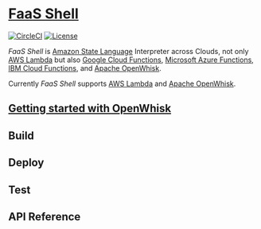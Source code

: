 # [FaaS Shell](https://naohirotamura.github.io/faasshell)

[![CircleCI](https://circleci.com/gh/NaohiroTamura/faasshell.svg?style=svg&circle-token=54edddbcc0d69eb03c0fd341258c80a6acec4088)](https://circleci.com/gh/NaohiroTamura/faasshell)
[![License](https://img.shields.io/badge/license-Apache--2.0-blue.svg)](http://www.apache.org/licenses/LICENSE-2.0)

*FaaS Shell* is [Amazon State Language][1] Interpreter across Clouds,
not only [AWS Lambda][2] but also [Google Cloud Functions][3],
[Microsoft Azure Functions][4], [IBM Cloud Functions][5], and
[Apache OpenWhisk][6].

Currently *FaaS Shell* supports [AWS Lambda][1] and [Apache
OpenWhisk][6].

[1]: https://states-language.net/spec.html "Amazon State Language"
[2]: https://aws.amazon.com/lambda/ "AWS Lambda"
[3]: https://cloud.google.com/functions/ "Google Cloud Functions"
[4]: https://azure.microsoft.com/en-us/services/functions/ "Microsoft Azure Functions"
[5]: https://www.ibm.com/cloud/functions "IBM Cloud Functions"
[6]: https://openwhisk.apache.org/ "Apache OpenWhisk"

## [Getting started with OpenWhisk](samples/) 

## Build

## Deploy

## Test

## API Reference
